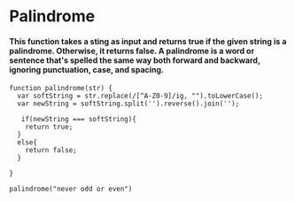 # Palindrome
#### This function takes a sting as input and returns true if the given string is a palindrome. Otherwise, it returns false. A palindrome is a word or sentence that's spelled the same way both forward and backward, ignoring punctuation, case, and spacing.
```
function palindrome(str) {
  var softString = str.replace(/[^A-Z0-9]/ig, "").toLowerCase();  
  var newString = softString.split('').reverse().join('');
      
   if(newString === softString){
    return true;
  }
  else{
    return false;
  }
  
}

palindrome("never odd or even")

```